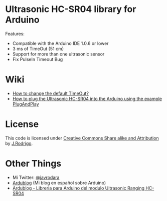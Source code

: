 Ultrasonic HC-SR04 library for Arduino
==================

Features:
 - Compatible with the Arduino IDE 1.0.6 or lower
 - 3 ms of TimeOut (51 cm)
 - Support for more than one ultrasonic sensor
 - Fix PulseIn Timeout Bug

Wiki
==================
- [How to change the default TimeOut?](https://github.com/JRodrigoTech/Ultrasonic-HC-SR04/wiki/Change-defauld-TimeOut)
- [How to plug the Ultrasonic HC-SR04 into the Arduino using the example PlugAndPlay](https://github.com/JRodrigoTech/Ultrasonic-HC-SR04/wiki/Plug-&-Play)


License
==================

This code is licensed under [Creative Commons Share alike and Attribution]( http://creativecommons.org/licenses/by-sa/3.0/)  by [J.Rodrigo](http://jrodrigo.net).

Other Things
==================
- Mi Twitter: [@javrodara](http://twitter.com/javrodara)
- [Ardublog](http://www.ardublog.com) (Mi blog en español sobre Arduino)
- [Ardublog - Libreria para Arduino del modulo Ultrasonic Ranging HC-SR04](http://www.ardublog.com/library-for-arduino-ultrasonic-ranging-hc-sr04/)

